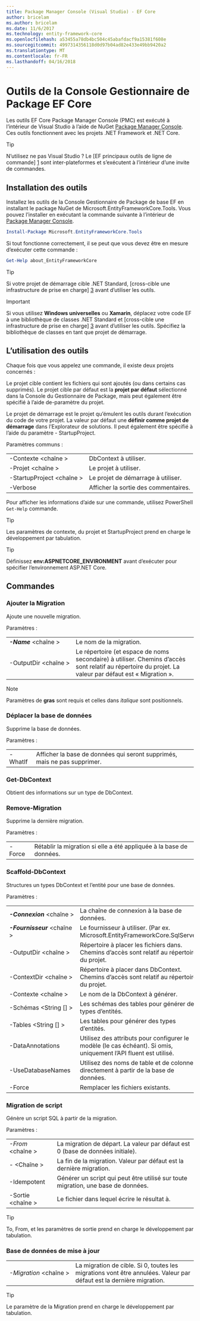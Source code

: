 ```yaml
---
title: Package Manager Console (Visual Studio) - EF Core
author: bricelam
ms.author: bricelam
ms.date: 11/6/2017
ms.technology: entity-framework-core
ms.openlocfilehash: a53455a78db4bc504c45abafdacf9a15381f608e
ms.sourcegitcommit: 4997314356118d0d97b04ad82e433e49bb9420a2
ms.translationtype: MT
ms.contentlocale: fr-FR
ms.lasthandoff: 04/16/2018
---
```

<a name="ef-core-package-manager-console-tools"></a>Outils de la Console Gestionnaire de Package EF Core
=====================================
Les outils EF Core Package Manager Console (PMC) est exécuté à l’intérieur de Visual Studio à l’aide de NuGet [Package Manager Console][2].
Ces outils fonctionnent avec les projets .NET Framework et .NET Core.

> [!TIP]
> N’utilisez ne pas Visual Studio ? Le [EF principaux outils de ligne de commande] [ 1] sont inter-plateformes et s’exécutent à l’intérieur d’une invite de commandes.

<a name="installing-the-tools"></a>Installation des outils
--------------------
Installez les outils de la Console Gestionnaire de Package de base EF en installant le package NuGet de Microsoft.EntityFrameworkCore.Tools.
Vous pouvez l’installer en exécutant la commande suivante à l’intérieur de [Package Manager Console][2].

``` powershell
Install-Package Microsoft.EntityFrameworkCore.Tools
```

Si tout fonctionne correctement, il se peut que vous devez être en mesure d’exécuter cette commande :

``` powershell
Get-Help about_EntityFrameworkCore
```
> [!TIP]
> Si votre projet de démarrage cible .NET Standard, [cross-cible une infrastructure de prise en charge] [ 3] avant d’utiliser les outils.

> [!IMPORTANT]
> Si vous utilisez **Windows universelles** ou **Xamarin**, déplacez votre code EF à une bibliothèque de classes .NET Standard et [cross-cible une infrastructure de prise en charge] [ 3] avant d’utiliser les outils. Spécifiez la bibliothèque de classes en tant que projet de démarrage.

<a name="using-the-tools"></a>L’utilisation des outils
---------------
Chaque fois que vous appelez une commande, il existe deux projets concernés :

Le projet cible contient les fichiers qui sont ajoutés (ou dans certains cas supprimés). Le projet cible par défaut est la **projet par défaut** sélectionné dans la Console du Gestionnaire de Package, mais peut également être spécifié à l’aide de-paramètre du projet.

Le projet de démarrage est le projet qu’émulent les outils durant l’exécution du code de votre projet. La valeur par défaut une **définir comme projet de démarrage** dans l’Explorateur de solutions. Il peut également être spécifié à l’aide du paramètre - StartupProject.

Paramètres communs :

|                           |                             |
|:--------------------------|:----------------------------|
| -Contexte \<chaîne >        | DbContext à utiliser.       |
| -Projet \<chaîne >        | Le projet à utiliser.         |
| -StartupProject \<chaîne > | Le projet de démarrage à utiliser. |
| -Verbose                  | Afficher la sortie des commentaires.        |

Pour afficher les informations d’aide sur une commande, utilisez PowerShell `Get-Help` commande.

> [!TIP]
> Les paramètres de contexte, du projet et StartupProject prend en charge le développement par tabulation.

> [!TIP]
> Définissez **env:ASPNETCORE_ENVIRONMENT** avant d’exécuter pour spécifier l’environnement ASP.NET Core.

<a name="commands"></a>Commandes
--------

### <a name="add-migration"></a>Ajouter la Migration

Ajoute une nouvelle migration.

Paramètres :

|                                   |                                                                                                                  |
|:----------------------------------|:-----------------------------------------------------------------------------------------------------------------|
| ***-Name*** \<chaîne >             | Le nom de la migration.                                                                                       |
| <nobr>-OutputDir \<chaîne ></nobr> | Le répertoire (et espace de noms secondaire) à utiliser. Chemins d’accès sont relatif au répertoire du projet. La valeur par défaut est « Migration ». |

> [!NOTE]
> Paramètres de **gras** sont requis et celles dans *italique* sont positionnels.

### <a name="drop-database"></a>Déplacer la base de données

Supprime la base de données.

Paramètres :

|         |                                                          |
|:--------|:---------------------------------------------------------|
| -WhatIf | Afficher la base de données qui seront supprimés, mais ne pas supprimer. |

### <a name="get-dbcontext"></a>Get-DbContext

Obtient des informations sur un type de DbContext.

### <a name="remove-migration"></a>Remove-Migration

Supprime la dernière migration.

Paramètres :

|        |                                                              |
|:-------|:-------------------------------------------------------------|
| -Force | Rétablir la migration si elle a été appliquée à la base de données. |

### <a name="scaffold-dbcontext"></a>Scaffold-DbContext

Structures un types DbContext et l’entité pour une base de données.

Paramètres :

|                                          |                                                                                                  |
|:-----------------------------------------|:-------------------------------------------------------------------------------------------------|
| <nobr>***-Connexion*** \<chaîne ></nobr> | La chaîne de connexion à la base de données.                                                           |
| ***-Fournisseur*** \<chaîne >                | Le fournisseur à utiliser. (Par ex. Microsoft.EntityFrameworkCore.SqlServer)                              |
| -OutputDir \<chaîne >                     | Répertoire à placer les fichiers dans. Chemins d’accès sont relatif au répertoire du projet.                      |
| -ContextDir \<chaîne >                    | Répertoire à placer dans DbContext. Chemins d’accès sont relatif au répertoire du projet.             |
| -Contexte \<chaîne >                       | Le nom de la DbContext à générer.                                                           |
| -Schémas \<String [] >                     | Les schémas des tables pour générer des types d’entités.                                              |
| -Tables \<String [] >                      | Les tables pour générer des types d’entités.                                                         |
| -DataAnnotations                         | Utilisez des attributs pour configurer le modèle (le cas échéant). Si omis, uniquement l’API fluent est utilisé. |
| -UseDatabaseNames                        | Utilisez des noms de table et de colonne directement à partir de la base de données.                                           |
| -Force                                   | Remplacer les fichiers existants.                                                                        |

### <a name="script-migration"></a>Migration de script

Génère un script SQL à partir de la migration.

Paramètres :

|                   |                                                                    |
|:------------------|:-------------------------------------------------------------------|
| *-From* \<chaîne > | La migration de départ. La valeur par défaut est 0 (base de données initiale).      |
| *-* \<Chaîne >   | La fin de la migration. Valeur par défaut est la dernière migration.              |
| -Idempotent       | Générer un script qui peut être utilisé sur toute migration, une base de données. |
| -Sortie \<chaîne > | Le fichier dans lequel écrire le résultat à.                                   |

> [!TIP]
> To, From, et les paramètres de sortie prend en charge le développement par tabulation.

### <a name="update-database"></a>Base de données de mise à jour

|                                     |                                                                                                |
|:------------------------------------|:-----------------------------------------------------------------------------------------------|
| <nobr>*-Migration* \<chaîne ></nobr> | La migration de cible. Si 0, toutes les migrations vont être annulées. Valeur par défaut est la dernière migration. |

> [!TIP]
> Le paramètre de la Migration prend en charge le développement par tabulation.


  [1]: dotnet.md
  [2]: https://docs.microsoft.com/nuget/tools/package-manager-console
  [3]: index.md#frameworks
